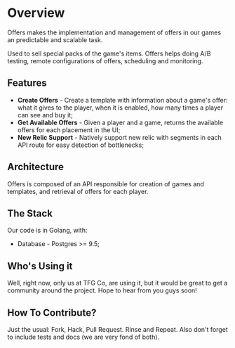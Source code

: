 Overview
========

Offers makes the implementation and management of offers in our games an predictable and scalable task.

Used to sell special packs of the game's items. Offers helps doing A/B testing, remote configurations of offers, scheduling and monitoring.

## Features

* **Create Offers** - Create a template with information about a game's offer: what it gives to the player, when it is enabled, how many times a player can see and buy it;
* **Get Available Offers** - Given a player and a game, returns the available offers for each placement in the UI;
* **New Relic Support** - Natively support new relic with segments in each API route for easy detection of bottlenecks;

## Architecture

Offers is composed of an API responsible for creation of games and templates, and retrieval of offers for each player.

## The Stack

Our code is in Golang, with:

* Database - Postgres >= 9.5;

## Who's Using it

Well, right now, only us at TFG Co, are using it, but it would be great to get a community around the project. Hope to hear from you guys soon!

## How To Contribute?

Just the usual: Fork, Hack, Pull Request. Rinse and Repeat. Also don't forget to include tests and docs (we are very fond of both).
